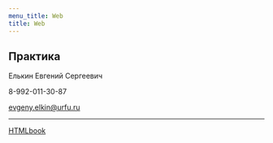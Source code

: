 ```yaml
---
menu_title: Web
title: Web
---
```


## Практика

Елькин Евгений Сергеевич

8-992-011-30-87

evgeny.elkin@urfu.ru

---

[HTMLbook](htmlbook.ru/)